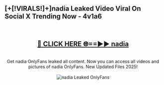 <h2>[+[!VIRALS!]+]nadia Leaked Video Viral On Social X Trending Now - 4v1a6</h2>
<br>
<div align="center">
<h2><a href="https://libra.edu.pl?nadia" rel="nofollow">🔴 CLICK HERE 🌐==►► nadia</a></h2>
<br>
Get nadia OnlyFans leaked all content. Now you can access all videos and pictures of nadia OnlyFans. New Updated Files 2025!
<br>
<br>
<a href="https://libra.edu.pl?nadia" rel="nofollow" data-target="animated-image.originalLink"><img src="https://i.ibb.co.com/WyWwxjT/player-gif2.gif" alt="nadia Leaked OnlyFans" style="max-width: 100%; display: inline-block;" data-target="animated-image.originalImage"></a>
</div>
<br>